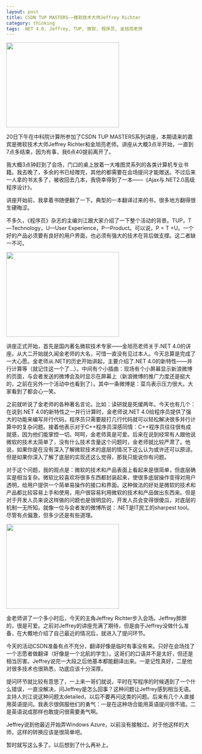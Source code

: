 ```yaml
---
layout: post
title: CSDN TUP MASTERS——微软技术大师Jeffrey Richter
category: thinking
tags: .NET 4.0, Jeffrey, TUP, 微软, 程序员, 金旭亮老师 
---
```


<a href="http://www.li-hao.info/wordpress/wp-content/uploads/2011/03/DSCF6372.jpg"><img class="aligncenter size-medium wp-image-48" title="DSCF6372" src="http://www.li-hao.info/wordpress/wp-content/uploads/2011/03/DSCF6372-300x225.jpg" alt="" width="300" height="225" /></a>

20日下午在中科院计算所参加了CSDN TUP MASTERS系列讲座，本期请来的嘉宾是微软技术大师Jeffrey Richter和金旭亮老师。讲座从大概3点半开始，一直到7点多结束，因为有事，我6点40提前离开了。

我大概3点钟赶到了会场，门口的桌上放着一大堆图灵系列的各类计算机专业书籍。我去晚了，多余的书已经赠完，其他的都需要在会场提问才能赠送。不过后来一人拿的书太多了，被收回去几本，我侥幸得到了一本——《Ajax与.NET2.0高级程序设计》。

讲座开始前，我拿着书随便翻了一下。典型的一本翻译过来的书，很多地方翻得很生硬晦涩。

不多久，《程序员》杂志的主编刘江跟大家介绍了一下整个活动的背景。TUP，T—Technology，U—User Experience，P—Product。可以说，P = T +U。一个好的产品必须要有良好的用户界面，也必须有强大的技术在背后做支撑。这二者缺一不可。

<a href="http://www.li-hao.info/wordpress/wp-content/uploads/2011/03/DSCF6383.jpg"><img class="aligncenter size-medium wp-image-49" title="DSCF6383" src="http://www.li-hao.info/wordpress/wp-content/uploads/2011/03/DSCF6383-300x225.jpg" alt="" width="300" height="225" /></a>

讲座正式开始，首先是国内著名微软技术专家——金旭亮老师关于.NET 4.0的讲座。从大二开始就久闻金老师的大名，可惜一直没有见过本人。今天总算是完成了一大心愿。金老师从.NET的历史开始讲起，主要介绍了.NET 4.0的新特性——并行计算等（就记住这一个了...）。中间有个小插曲：现场有个小屏幕显示新浪微博的页面，与会者发送的微博会及时显示在屏幕上（新浪微博的推广力度还是挺大的，之前在另外一个活动中也看到了）。其中一条微博是：菜鸟表示压力很大。大家看到了都会心一笑。

之前就听说了金老师的各种著名言论。比如：读研就是死缓两年。今天也有几个：在说到.NET 4.0的新特性之一并行计算时，金老师说.NET 4.0给程序员提供了强大的功能来编写并行代码，程序员只需要敲打几行代码就可以轻松解决很多并行计算中的复杂问题。接着他表示对于C++程序员深感同情：C++程序员往往很有成就感，因为他们能掌控一切。呵呵，金老师真是可爱。后来在说到经常有人跟他说微软的技术太简单了，没有什么技术含量这个问题时，金老师就比较严肃了。他说，如果你是在没有深入了解微软技术的底层的情况下这么认为或许还可以原谅。但是如果你深入了解了底层的实现还这么觉得，那我只能说你有问题。

对于这个问题，我的观点是：微软的技术和产品表面上看起来是很简单，但底层确实是相当复杂。微软比较喜欢将很多东西都封装起来，使很多底层操作变得对用户透明，给用户提供一个简单易操作的接口和界面。这种做法的好处是微软的技术和产品都比较容易上手和使用，用户很容易利用微软的技术和产品做出东西来。但是对于开发人员来说这样做的问题也是很明显的，开发人员会变得很傻瓜，对底层的机制一无所知。就像一位与会者发的微博所说：.NET是IT民工的sharpest tool。尽管有点偏激，但多少还是有些道理。

<a href="http://www.li-hao.info/wordpress/wp-content/uploads/2011/03/DSCF6398.jpg"><img class="aligncenter size-medium wp-image-50" title="DSCF6398" src="http://www.li-hao.info/wordpress/wp-content/uploads/2011/03/DSCF6398-300x225.jpg" alt="" width="300" height="225" /></a>

金老师讲了一个多小时后，今天的主角Jeffrey Richter步入会场。Jeffrey胖胖的，很是可爱。之前对Jeffrey的讲座充满了期待，但是由于Jeffrey没做什么准备，在大概地介绍了自己最近的情况后，就进入了提问环节。

今天的活动CSDN准备有点不充分，翻译好像是临时有事没有来。只好在会场找了一个志愿者做翻译（好像是一个北航的学生）。这哥们的口语并不是太好，但还是相当厉害。Jeffrey说完一大段之后他基本都能翻译出来。一是记性真好，二是他对很多技术也很熟悉，功底应该十分深厚。

提问环节就比较有意思了，一上来一哥们就说，平时在写程序的时候遇到了一个什么错误，一直没解决，问Jeffrey是怎么回事？这种问题让Jeffrey感到相当无语。主持人刘江说这种问题太detailed，以后不要再问这类的问题。后来有几个人直接用英语提问。我表示很佩服他们的勇气：一是在这种场合能用英语提问很不错。二是英语说成那样也敢提问很需要勇气啊。

Jeffrey说到他最近开始弄Windows Azure，以前没有接触过。对于他这样的大师，这样的转换应该是很简单吧。

暂时就写这么多了。以后想到了什么再补上。

&nbsp;

&nbsp;
